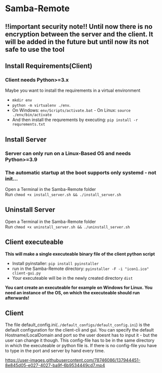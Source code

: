 # Samba-Remote

## !!important security note!! Until now there is no encryption between the server and the client. It will be added in the future but until now its not safe to use the tool

## Install Requirements(Client)
### **Client needs Python>=3.x**
Maybe you want to install the requirements in a virtual environment 
- `mkdir env`
- `python -m virtualenv ./env`. 
- On Windows: `env/Scripts/activate.bat` - On Linux: `source ./env/bin/activate`
- And then install the requrements by executing: `pip install -r requrements.txt`

## Install Server
### **Server can only run on a Linux-Based OS and needs Python>=3.9**
### The automatic startup at the boot supports only systemd - not init...
Open a Terminal in the Samba-Remote folder
<br>
Run `chmod +x install_server.sh && ./install_server.sh`

## Uninstall Server
Open a Terminal in the Samba-Remote folder
<br>
Run `chmod +x uninstall_server.sh && ./uninstall_server.sh`

## Client executeable
**This will make a single executeable binary file of the client python script**
- Install pyinstaller: `pip install pyinstaller`
- run in the Samba-Remote directory: `pyinstaller -F -i "icon1.ico" client-gui.py`
- Your executeable will be in the newly created directory `dist`

**You cant create an executeable for example on Windows for Linux. You need an instance of the OS, on which the executeable should run afterwards!**

## Client
The file default_config.ini(`./default_configs/default_config.ini`) is the default configuration for the client-cli and gui. You can specify the default Hostname/LocalDomain and port so the user doesnt has to input it - but the user can change it though. This config-file has to be in the same directory in which the executeable or python file is. If there is no config-file you have to type in the port and server by hand every time.


https://user-images.githubusercontent.com/78746086/137944451-8e845d05-e027-4027-ba9f-6b9534449cd7.mp4

